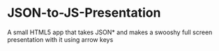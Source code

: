 # JSON-to-JS-Presentation
A small HTML5 app that takes JSON* and makes a swooshy full screen presentation with it using arrow keys
